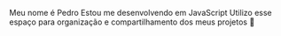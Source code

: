 Meu nome é Pedro
Estou me desenvolvendo em JavaScript
Utilizo esse espaço para organização e compartilhamento dos meus projetos
💛
